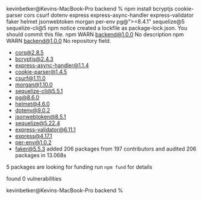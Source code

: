 kevinbetker@Kevins-MacBook-Pro backend % npm install bcryptjs cookie-parser cors csurf dotenv express express-async-handler express-validator faker helmet jsonwebtoken morgan per-env pg@">=8.4.1" sequelize@5 sequelize-cli@5
npm notice created a lockfile as package-lock.json. You should commit this file.
npm WARN backend@1.0.0 No description
npm WARN backend@1.0.0 No repository field.

+ cors@2.8.5
+ bcryptjs@2.4.3
+ express-async-handler@1.1.4
+ cookie-parser@1.4.5
+ csurf@1.11.0
+ morgan@1.10.0
+ sequelize-cli@5.5.1
+ pg@8.6.0
+ helmet@4.6.0
+ dotenv@9.0.2
+ jsonwebtoken@8.5.1
+ sequelize@5.22.4
+ express-validator@6.11.1
+ express@4.17.1
+ per-env@1.0.2
+ faker@5.5.3
added 206 packages from 197 contributors and audited 206 packages in 13.068s

5 packages are looking for funding
  run `npm fund` for details

found 0 vulnerabilities

kevinbetker@Kevins-MacBook-Pro backend %
